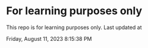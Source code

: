 # For learning purposes only
This repo is for learning purposes only.
Last updated at

Friday, August 11, 2023 8:15:38 PM


